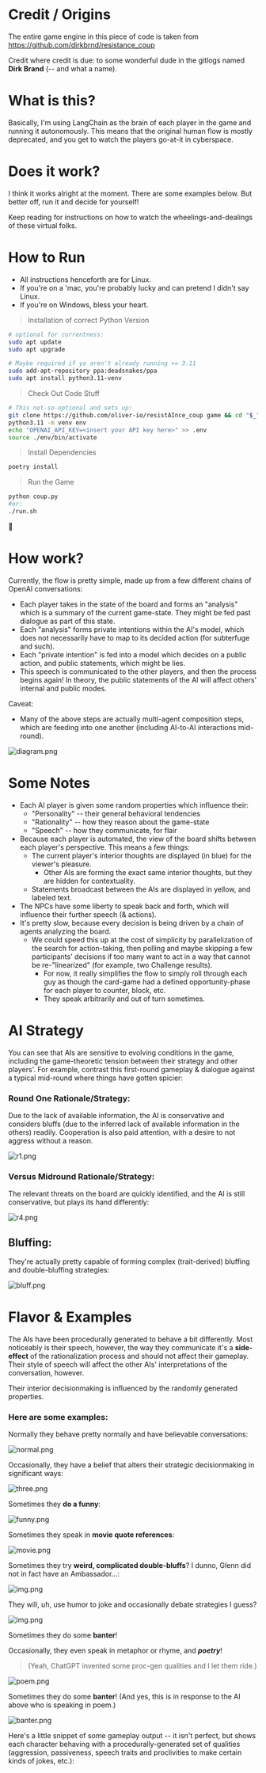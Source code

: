 # Credit / Origins
The entire game engine in this piece of code is taken from https://github.com/dirkbrnd/resistance_coup

Credit where credit is due: to some wonderful dude in the gitlogs named **Dirk Brand** (-- and what a name).

# What is this?
Basically, I'm using LangChain as the brain of each player in the game and running it autonomously.  This means
that the original human flow is mostly deprecated, and you get to watch the players go-at-it in cyberspace.

# Does it work?
I think it works alright at the moment.  There are some examples below.  But better off, run it and decide for yourself!  

Keep reading for instructions on how to watch the wheelings-and-dealings of these virtual folks.

# How to Run
- All instructions henceforth are for Linux.
- If you're on a 'mac, you're probably lucky and can pretend I didn't say Linux.
- If you're on Windows, bless your heart.

> Installation of correct Python Version
```bash
# optional for currentness:
sudo apt update
sudo apt upgrade

# Maybe required if ya aren't already running >= 3.11
sudo add-apt-repository ppa:deadsnakes/ppa
sudo apt install python3.11-venv
```

> Check Out Code Stuff

```bash
# This not-so-optional and sets up:
git clone https://github.com/oliver-io/resistAInce_coup game && cd "$_"
python3.11 -m venv env
echo "OPENAI_API_KEY=<insert your API key here>" >> .env
source ./env/bin/activate
```

> Install Dependencies
```bash
poetry install
```

> Run the Game
```bash
python coup.py  
#or:
./run.sh
```

:rocket:


# How work?
Currently, the flow is pretty simple, made up from a few different chains of OpenAI conversations:

- Each player takes in the state of the board and forms an "analysis" which is a summary of the current game-state.  They might be fed past dialogue as part of this state.
- Each "analysis" forms private intentions within the AI's model, which does not necessarily have to map to its decided action (for subterfuge and such).
- Each "private intention" is fed into a model which decides on a public action, and public statements, which might be lies.
- This speech is communicated to the other players, and then the process begins again!  In theory, the public statements of the AI will affect others' internal and public modes.

Caveat:
- Many of the above steps are actually multi-agent composition steps, which are feeding into one another (including AI-to-AI interactions mid-round).

![diagram.png](./assets/diagram.png)


# Some Notes
- Each AI player is given some random properties which influence their:
    - "Personality" -- their general behavioral tendencies
    - "Rationality" -- how they reason about the game-state
    - "Speech" -- how they communicate, for flair
- Because each player is automated, the view of the board shifts between each player's perspective.  This means a few things:
  - The current player's interior thoughts are displayed (in blue) for the viewer's pleasure.
      - Other AIs are forming the exact same interior thoughts, but they are hidden for contextuality.
  - Statements broadcast between the AIs are displayed in yellow, and labeled text.
- The NPCs have some liberty to speak back and forth, which will influence their further speech (& actions).
- It's pretty slow, because every decision is being driven by a chain of agents analyzing the board.
  - We could speed this up at the cost of simplicity by parallelization of the search for action-taking, then polling and maybe skipping a few participants' decisions if too many want to act in a way that cannot be re-"linearized" (for example, two Challenge results).
    - For now, it really simplifies the flow to simply roll through each guy as though the card-game had a defined opportunity-phase for each player to counter, block, etc.
    - They speak arbitrarily and out of turn sometimes.


# AI Strategy

You can see that AIs are sensitive to evolving conditions in the game, including the game-theoretic tension between their strategy and other players'.  For example, contrast this first-round gameplay & dialogue against a typical mid-round where things have gotten spicier:

### Round One Rationale/Strategy:

Due to the lack of available information, the AI is conservative and considers bluffs (due to the inferred lack of available information in the others) readily.  Cooperation is also paid attention, with a desire to not aggress without a reason.

![r1.png](./assets/turn_1.png)

### Versus Midround Rationale/Strategy:

The relevant threats on the board are quickly identified, and the AI is still conservative, but plays its hand differently:

![r4.png](./assets/turn_4.png)

## Bluffing:

They're actually pretty capable of forming complex (trait-derived) bluffing and double-bluffing strategies:

![bluff.png](./assets/bluff.png)

# Flavor & Examples

The AIs have been procedurally generated to behave a bit differently.  Most noticeably is their speech, however, the way they communicate it's a **side-effect** of the rationalization process and should not affect their gameplay.  Their style of speech will affect the other AIs' interpretations of the conversation, however.

Their interior decisionmaking is influenced by the randomly generated properties.

### Here are some examples:

Normally they behave pretty normally and have believable conversations:

![normal.png](./assets/normal.png)

Occasionally, they have a belief that alters their strategic decisionmaking in significant ways:

![three.png](./assets/three.png)

Sometimes they **do a funny**:

![funny.png](./assets/funny.png)

Sometimes they speak in **movie quote references**:

![movie.png](./assets/quotes.png)

Sometimes they try **weird, complicated double-bluffs**?  I dunno, Glenn did not in fact have an Ambassador...:

![img.png](./assets/lie.png)

They will, uh, use humor to joke and occasionally debate strategies I guess?

![img.png](./assets/duke.png)

Sometimes they do some **banter**!

Occasionally, they even speak in metaphor or rhyme, and **_poetry_**!
> (Yeah, ChatGPT invented some proc-gen qualities and I let them ride.)

![poem.png](./assets/poem.png)

Sometimes they do some **banter**!  (And yes, this is in response to the AI above who is speaking in poem.)

![banter.png](./assets/banter.png)

Here's a little snippet of some gameplay output -- it isn't perfect, but shows each character behaving with a procedurally-generated set of qualities (aggression, passiveness, speech traits and proclivities to make certain kinds of jokes, etc.):
